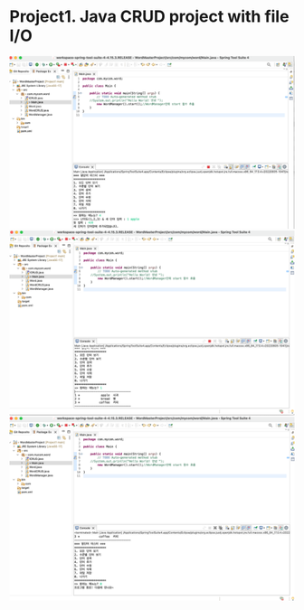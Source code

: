 # Project1. Java CRUD project with file I/O

![screenshot_add](./screenshot/screenshot_add.png)
![screenshot_list](./screenshot/screenshot_list.png)
![screenshot_exit](./screenshot/screenshot_exit.png)
